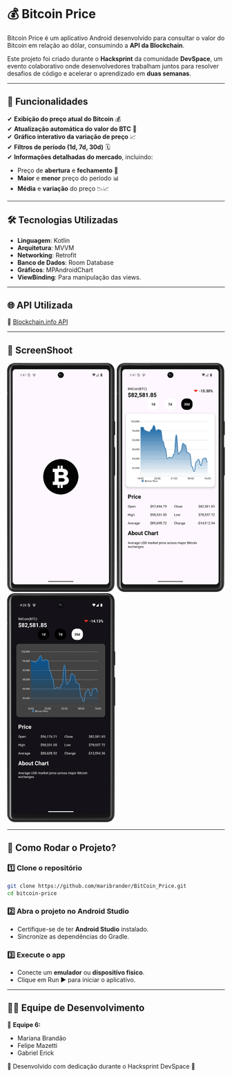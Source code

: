 # 💰 Bitcoin Price  

Bitcoin Price é um aplicativo Android desenvolvido para consultar o valor do Bitcoin em relação ao dólar, consumindo a **API da Blockchain**.  

Este projeto foi criado durante o **Hacksprint** da comunidade **DevSpace**, um evento colaborativo onde desenvolvedores trabalham juntos para resolver desafios de código e acelerar o aprendizado em **duas semanas**.  

---

## 📌 Funcionalidades  

✔ **Exibição do preço atual do Bitcoin** 💰  
✔ **Atualização automática do valor do BTC** 🔄  
✔ **Gráfico interativo da variação de preço** 📈  
✔ **Filtros de período (1d, 7d, 30d)** 🗓️  
✔ **Informações detalhadas do mercado**, incluindo:  
   - Preço de **abertura** e **fechamento** 🏁  
   - **Maior** e **menor** preço do período 📊  
   - **Média** e **variação** do preço 📉📈  

---

## 🛠️ Tecnologias Utilizadas  

- **Linguagem**: Kotlin  
- **Arquitetura**: MVVM  
- **Networking**: Retrofit  
- **Banco de Dados**: Room Database  
- **Gráficos**: MPAndroidChart
- **ViewBinding**: Para manipulação das views. 

---

## 🌐 API Utilizada  

🔗 [Blockchain.info API](https://api.blockchain.info/)  

---

## 📸 ScreenShoot
<img src="https://github.com/maribrander/BitCoin_Price/blob/master/Screenshot/Splashscreen.png" width=250/> <img src="https://github.com/maribrander/BitCoin_Price/blob/master/Screenshot/light_mode.png" width=250/>
<img src="https://github.com/maribrander/BitCoin_Price/blob/master/Screenshot/dark_mode.png" width=250/>


---

## 🚀 Como Rodar o Projeto?  

### 1️⃣ Clone o repositório  
```bash
git clone https://github.com/maribrander/BitCoin_Price.git
cd bitcoin-price
```
### 2️⃣ Abra o projeto no Android Studio
- Certifique-se de ter **Android Studio** instalado.
- Sincroníze as dependências do Gradle.

### 3️⃣ Execute o app
- Conecte um **emulador** ou **dispositivo fisico**.
- Clique em Run ▶ para iniciar o aplicativo.

---

## 👨‍💻 Equipe de Desenvolvimento

👥 **Equipe 6:**
 - Mariana Brandão
 - Felipe Mazetti
 - Gabriel Erick
 

🎯 Desenvolvido com dedicação durante o Hacksprint DevSpace 🚀
